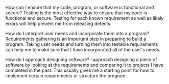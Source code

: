 How can I ensure that my code, program, or software is functional and secure?
  Testing is the most effective way to ensure that my code is functional and secure. Testing for each known requirement as well as likely errors will help prevent me from            releasing defects.
  
How do I interpret user needs and incorporate them into a program?
  Requirements gathering is an important step in preparing to build a program. Taking user needs and turning them into testable requirements can help me to make sure that I have     incorporated all of the user's needs.

How do I approach designing software?
  I approach designing a piece of software by looking at the requirements and comparing it to projects I have completed in the past. This usually gives me a starting point for how   to implement certain requirements or structure the program.
